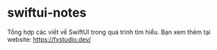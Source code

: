 # swiftui-notes
Tổng hợp các viết về SwiftUI trong quá trình tìm hiểu. Bạn xem thêm tại website: https://fxstudio.dev/
